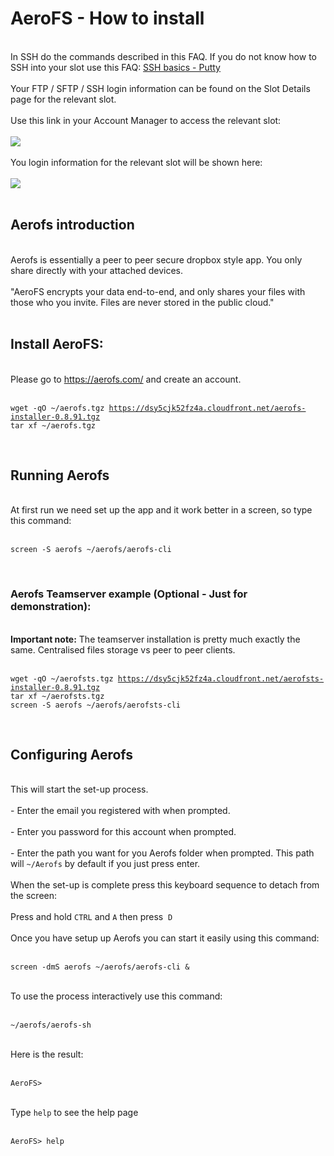 <h1>AeroFS - How to install</h1>

        
<br>
In SSH do the commands described in this FAQ. If you do not know how to SSH into your slot use this FAQ: <a href="https://www.feralhosting.com/faq/view?question=12">SSH basics - Putty</a><br>
<br>
Your FTP &#x2F; SFTP &#x2F; SSH login information can be found on the Slot Details page for the relevant slot.<br>
<br>
Use this link in your Account Manager to access the relevant slot:<br>
<br>
<img src="https://raw.github.com/feralhosting/feralfilehosting/master/Feral%20Wiki/0%20Generic/slot_detail_link.png"><br>
<br>
You login information for the relevant slot will be shown here:<br>
<br>
<img src="https://raw.github.com/feralhosting/feralfilehosting/master/Feral%20Wiki/0%20Generic/slot_detail_ssh.png"><br>
<br>
<h2>Aerofs introduction</h2><br>
Aerofs is essentially a peer to peer secure dropbox style app. You only share directly with your attached devices.<br>
<br>
&quot;AeroFS encrypts your data end-to-end, and only shares your files with those who you invite. Files are never stored in the public cloud.&quot;<br>
<br>
<h2>Install AeroFS:</h2><br>
Please go to <a href="https://aerofs.com/">https:&#x2F;&#x2F;aerofs.com&#x2F;</a> and create an account.<br>
<br>
<pre><code>wget -qO ~&#x2F;aerofs.tgz <a href="https://dsy5cjk52fz4a.cloudfront.net/aerofs-installer-0.8.91.tgz">https:&#x2F;&#x2F;dsy5cjk52fz4a.cloudfront.net&#x2F;aerofs-installer-0.8.91.tgz</a>
tar xf ~&#x2F;aerofs.tgz</code></pre><br>
<h2>Running Aerofs</h2><br>
At first run we need set up the app and it work better in a screen, so type this command:<br>
<br>
<pre><code>screen -S aerofs ~&#x2F;aerofs&#x2F;aerofs-cli</code></pre><br>
<h3>Aerofs Teamserver example (Optional - Just for demonstration):</h3><br>
 <strong>Important note:</strong> The teamserver installation is pretty much exactly the same. Centralised files storage vs peer to peer clients.<br>
<br>
<pre><code>wget -qO ~&#x2F;aerofsts.tgz <a href="https://dsy5cjk52fz4a.cloudfront.net/aerofsts-installer-0.8.91.tgz">https:&#x2F;&#x2F;dsy5cjk52fz4a.cloudfront.net&#x2F;aerofsts-installer-0.8.91.tgz</a>
tar xf ~&#x2F;aerofsts.tgz
screen -S aerofs ~&#x2F;aerofs&#x2F;aerofsts-cli</code></pre><br>
<h2>Configuring Aerofs</h2><br>
This will start the set-up process.<br>
<br>
- Enter the email you registered with when prompted.<br>
<br>
- Enter you password for this account when prompted.<br>
<br>
- Enter the path you want for you Aerofs folder when prompted. This path will <code>~&#x2F;Aerofs</code> by default if you just press enter.<br>
<br>
When the set-up is complete press this keyboard sequence to detach from the screen:<br>
<br>
Press and hold <code>CTRL</code> and <code>A</code> then press&nbsp; <code>D</code><br>
<br>
Once you have setup up Aerofs you can start it easily using this command:<br>
<br>
<pre><code>screen -dmS aerofs ~&#x2F;aerofs&#x2F;aerofs-cli &amp;</code></pre><br>
To use the process interactively use this command:<br>
<br>
<pre><code>~&#x2F;aerofs&#x2F;aerofs-sh</code></pre><br>
Here is the result:<br>
<br>
<pre><code>AeroFS&gt;</code></pre><br>
Type <code>help</code> to see the help page<br>
<br>
<pre><code>AeroFS&gt; help</code></pre><br>
<br>

